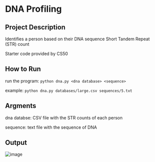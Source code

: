 # DNA Profiling

## Project Description

Identifies a person based on their DNA sequence Short Tandem Repeat (STR) count

Starter code provided by CS50

## How to Run

run the program: ```python dna.py <dna database> <sequence>```

example: ```python dna.py databases/large.csv sequences/5.txt```

## Argments

dna databse: CSV file with the STR counts of each person

sequence: text file with the sequence of DNA

## Output

![image](https://github.com/sohankancherla/dna_profiling/assets/30853467/b7f553cc-2857-47f2-acb5-7caec46ec481)

